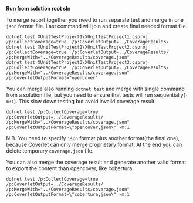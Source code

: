 **Run from solution root sln**

To merge report together you need to run separate test and merge in one `json` format file.
Last command will join and create final needed format file.

```shell
dotnet test XUnitTestProject1\XUnitTestProject1.csproj /p:CollectCoverage=true  /p:CoverletOutput=../CoverageResults/
dotnet test XUnitTestProject2\XUnitTestProject2.csproj /p:CollectCoverage=true  /p:CoverletOutput=../CoverageResults/ /p:MergeWith="../CoverageResults/coverage.json"
dotnet test XUnitTestProject3\XUnitTestProject3.csproj /p:CollectCoverage=true  /p:CoverletOutput=../CoverageResults/ /p:MergeWith="../CoverageResults/coverage.json" /p:CoverletOutputFormat="opencover"
```

You can merge also running `dotnet test` and merge with single command from a solution file, but you need to ensure that tests will run sequentially(`-m:1`). This slow down testing but avoid invalid coverage result.

```shell
dotnet test /p:CollectCoverage=true  /p:CoverletOutput=../CoverageResults/ /p:MergeWith="../CoverageResults/coverage.json" /p:CoverletOutputFormat=\"opencover,json\" -m:1
```

N.B. You need to specify `json` format plus another format(the final one), because Coverlet can only merge proprietary format. At the end you can delete temporary `coverage.json` file.

You can also merge the coverage result and generate another valid format to export the content than opencover, like cobertura.

```shell
dotnet test /p:CollectCoverage=true  /p:CoverletOutput=../CoverageResults/ /p:MergeWith="../CoverageResults/coverage.json" /p:CoverletOutputFormat=\"cobertura,json\" -m:1
```

